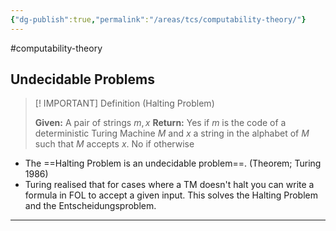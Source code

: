 ```yaml
---
{"dg-publish":true,"permalink":"/areas/tcs/computability-theory/"}
---
```


#computability-theory 
## Undecidable Problems

> [! IMPORTANT] Definition (Halting Problem)
> 
> **Given:** A pair of strings $m ,x$
> **Return:** Yes if $m$ is the code of a deterministic Turing Machine $M$ and $x$ a string in the alphabet of $M$ such that $M$ accepts $x$. No if otherwise

* The ==Halting Problem is an undecidable problem==. (Theorem; Turing 1986)
* Turing realised that for cases where a TM doesn't halt you can write a formula in FOL to accept a given input. This solves the Halting Problem and the Entscheidungsproblem.
---
